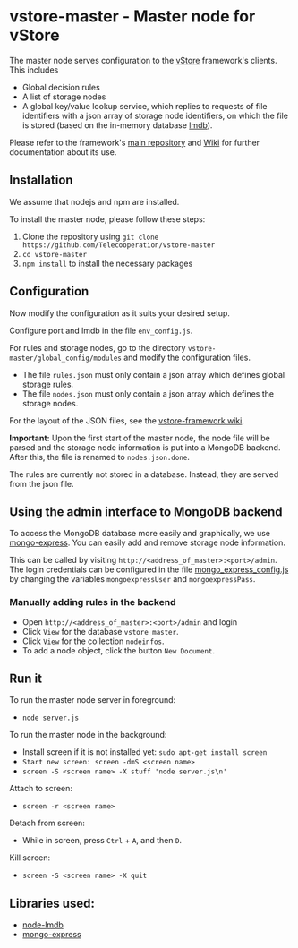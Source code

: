 # vstore-master - Master node for vStore
The master node serves configuration to the [vStore](https://github.com/Telecooperation/vstore-framework) framework's clients. This includes
* Global decision rules
* A list of storage nodes
* A global key/value lookup service, which replies to requests of file identifiers with a json array of storage node identifiers, on which the file is stored (based on the in-memory database [lmdb](https://symas.com/lmdb/)).

Please refer to the framework's [main repository](https://github.com/Telecooperation/vstore-framework) and [Wiki](https://github.com/Telecooperation/vstore-framework/wiki) for further documentation about its use. 

## Installation

We assume that nodejs and npm are installed.

To install the master node, please follow these steps:

1. Clone the repository using `git clone https://github.com/Telecooperation/vstore-master`
2. ``cd vstore-master``
3. ``npm install`` to install the necessary packages

## Configuration

Now modify the configuration as it suits your desired setup.

Configure port and lmdb in the file `env_config.js`.

For rules and storage nodes, go to the directory `vstore-master/global_config/modules` and modify the configuration files.
* The file `rules.json` must only contain a json array which defines global storage rules.
* The file `nodes.json` must only contain a json array which defines the storage nodes.

For the layout of the JSON files, see the [vstore-framework wiki](https://github.com/Telecooperation/vstore-framework/wiki/Configuration).

__Important:__ Upon the first start of the master node, the node file will be parsed and the storage node information is put into a MongoDB backend. After this, the file is renamed to `nodes.json.done`.

The rules are currently not stored in a database. Instead, they are served from the json file.

## Using the admin interface to MongoDB backend
To access the MongoDB database more easily and graphically, we use [mongo-express](https://github.com/mongo-express/mongo-express). You can easily add and remove storage node information.

This can be called by visiting `http://<address_of_master>:<port>/admin`. The login credentials can be configured in the file [mongo_express_config.js](https://github.com/Telecooperation/vstore-master/blob/master/mongo_express_config.js) by changing the variables `mongoexpressUser` and `mongoexpressPass`.

### Manually adding rules in the backend
- Open `http://<address_of_master>:<port>/admin` and login
- Click `View` for the database `vstore_master`.
- Click `View` for the collection `nodeinfos`.
- To add a node object, click the button `New Document`.

## Run it

To run the master node server in foreground:
- ``node server.js``

To run the master node in the background:
- Install screen if it is not installed yet: ``sudo apt-get install screen``
- ``Start new screen: screen -dmS <screen name>``
- ``screen -S <screen name> -X stuff 'node server.js\n'``

Attach to screen:
- ``screen -r <screen name>``

Detach from screen:
- While in screen, press ``Ctrl`` + ``A``, and then ``D``.

Kill screen:
- ``screen -S <screen name> -X quit``


## Libraries used:
- [node-lmdb](https://github.com/Venemo/node-lmdb)
- [mongo-express](https://github.com/mongo-express/mongo-express)


